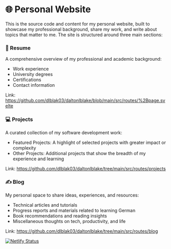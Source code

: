 # 🌐 Personal Website

This is the source code and content for my personal website, built to showcase my professional background, share my work, and write about topics that matter to me. The site is structured around three main sections:

### 📄 Resume

A comprehensive overview of my professional and academic background:
-	Work experience
-	University degrees
-	Certifications
-	Contact information

Link: https://github.com/dlblak03/daltonlblake/blob/main/src/routes/%2Bpage.svelte

### 💻 Projects

A curated collection of my software development work:
-	Featured Projects: A highlight of selected projects with greater impact or complexity
-	Other Projects: Additional projects that show the breadth of my experience and learning

Link: https://github.com/dlblak03/daltonlblake/tree/main/src/routes/projects

### ✍️ Blog

My personal space to share ideas, experiences, and resources:
-	Technical articles and tutorials
-	Progress reports and materials related to learning German
-	Book recommendations and reading insights
-	Miscellaneous thoughts on tech, productivity, and life

Link: https://github.com/dlblak03/daltonlblake/tree/main/src/routes/blog


[![Netlify Status](https://api.netlify.com/api/v1/badges/54bbe46d-5928-4015-bb4a-0294cbbe2db2/deploy-status)](https://app.netlify.com/sites/daltonblake/deploys)
